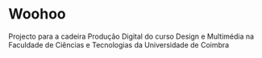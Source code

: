 # Woohoo

Projecto para a cadeira Produção Digital do curso Design e Multimédia na Faculdade de Ciências e Tecnologias da Universidade de Coimbra

